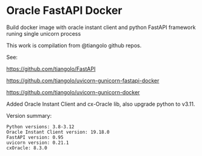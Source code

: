 # Oracle FastAPI Docker
Build docker image with oracle instant client and python FastAPI framework runing single unicorn process


This work is compilation from @tiangolo github repos.

See:

https://github.com/tiangolo/FastAPI

https://github.com/tiangolo/uvicorn-gunicorn-fastapi-docker

https://github.com/tiangolo/uvicorn-gunicorn-docker

Added Oracle Instant Client and cx-Oracle lib, also upgrade python to v3.11.

Version summary:
```
Python versions: 3.8-3.12
Oracle Instant Client version: 19.18.0
FastAPI version: 0.95
uvicorn version: 0.21.1
cxOracle: 8.3.0 
```
